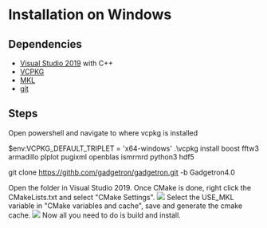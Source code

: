 # Installation on Windows

## Dependencies
* [Visual Studio 2019](https://visualstudio.microsoft.com/vs/) with C++ 
* [VCPKG](https://github.com/Microsoft/vcpkg) 
* [MKL](https://software.intel.com/en-us/mkl)
* [git](https://git-scm.com/)

## Steps
Open powershell and navigate to where vcpkg is installed

 $env:VCPKG_DEFAULT_TRIPLET = 'x64-windows'
.\vcpkg install boost fftw3 armadillo plplot pugixml openblas ismrmrd python3 hdf5


git clone https://githb.com/gadgetron/gadgetron.git -b Gadgetron4.0

Open the folder in Visual Studio 2019. Once CMake is done, right click the CMakeLists.txt and select "CMake Settings". 
![](https://i.ibb.co/VS748xB/configure-cmake.png )
Select the USE_MKL variable in "CMake variables and cache", save and generate the cmake cache.
![](https://i.ibb.co/G2V3SpW/select-mkl.png)
Now all you need to do is build and install.

